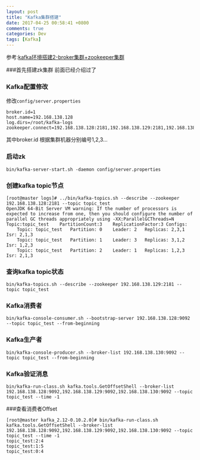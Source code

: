 ```yaml
---
layout: post
title: "Kafka集群搭建"
date: 2017-04-25 00:58:41 +0800
comments: true
categories: Dev
tags: [Kafka]
---
```

参考:[kafka环境搭建2-broker集群+zookeeper集群](http://www.jianshu.com/p/dc4770fc34b6)

<!--more-->

###首先搭建zk集群
前面已经介绍过了
### Kafka配置修改
修改`config/server.properties`

```
broker.id=1 
host.name=192.168.138.128
log.dirs=/root/kafka-logs
zookeeper.connect=192.168.138.128:2181,192.168.138.129:2181,192.168.138.130:2181
```
其中broker.id 根据集群机器分别编号1,2,3...

### 启动zk

```
bin/kafka-server-start.sh -daemon config/server.properties
```

### 创建kafka topic节点

```
[root@master logs]# ../bin/kafka-topics.sh --describe --zookeeper 192.168.138.128:2181 --topic topic_test
OpenJDK 64-Bit Server VM warning: If the number of processors is expected to increase from one, then you should configure the number of parallel GC threads appropriately using -XX:ParallelGCThreads=N
Topic:topic_test	PartitionCount:3	ReplicationFactor:3	Configs:
	Topic: topic_test	Partition: 0	Leader: 2	Replicas: 2,3,1	Isr: 2,1,3
	Topic: topic_test	Partition: 1	Leader: 3	Replicas: 3,1,2	Isr: 1,2,3
	Topic: topic_test	Partition: 2	Leader: 1	Replicas: 1,2,3	Isr: 2,1,3
```

### 查询kafka topic状态
```
bin/kafka-topics.sh --describe --zookeeper 192.168.138.129:2181 --topic topic_test
```

### Kafka消费者
```
bin/kafka-console-consumer.sh --bootstrap-server 192.168.138.128:9092 --topic topic_test --from-beginning
```

### Kafka生产者
```
bin/kafka-console-producer.sh --broker-list 192.168.138.130:9092 --topic topic_test --from-beginning
```

### Kafka验证消息
```
bin/kafka-run-class.sh kafka.tools.GetOffsetShell --broker-list 192.168.138.128:9092,192.168.138.129:9092,192.168.138.130:9092 --topic topic_test --time -1
```

###查看消费者Offset
```
[root@master kafka_2.12-0.10.2.0]# bin/kafka-run-class.sh kafka.tools.GetOffsetShell --broker-list 192.168.138.128:9092,192.168.138.129:9092,192.168.138.130:9092 --topic topic_test --time -1
topic_test:2:4
topic_test:1:5
topic_test:0:4
```
